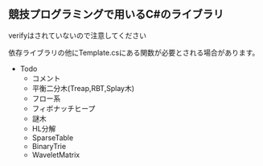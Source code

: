 ## 競技プログラミングで用いるC#のライブラリ
verifyはされていないので注意してください

依存ライブラリの他にTemplate.csにある関数が必要とされる場合があります。
- Todo
  - コメント
  - 平衡二分木(Treap,RBT,Splay木)
  - フロー系
  - フィボナッチヒープ
  - 謎木
  - HL分解
  - SparseTable
  - BinaryTrie
  - WaveletMatrix
